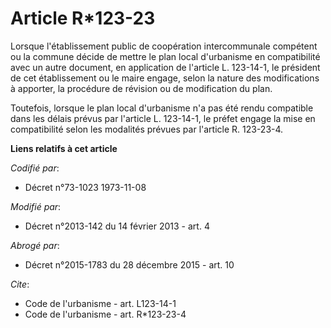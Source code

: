 # Article R*123-23

Lorsque l'établissement public de coopération intercommunale compétent ou la commune décide de mettre le plan local
d'urbanisme en compatibilité avec un autre document, en application de l'article L. 123-14-1, le président de cet
établissement ou le maire engage, selon la nature des modifications à apporter, la procédure de révision ou de modification
du plan. 

Toutefois, lorsque le plan local d'urbanisme n'a pas été rendu compatible dans les délais prévus par l'article L. 123-14-1,
le préfet engage la mise en compatibilité selon les modalités prévues par l'article R. 123-23-4.

**Liens relatifs à cet article**

_Codifié par_:

  - Décret n°73-1023 1973-11-08

_Modifié par_:

  - Décret n°2013-142 du 14 février 2013 - art. 4

_Abrogé par_:

  - Décret n°2015-1783 du 28 décembre 2015 - art. 10

_Cite_:

  - Code de l'urbanisme - art. L123-14-1
  - Code de l'urbanisme - art. R*123-23-4
